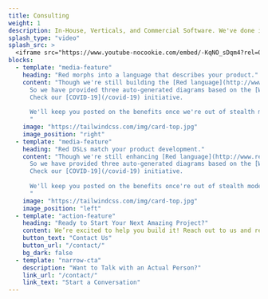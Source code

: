 ```yaml
---
title: Consulting
weight: 1
description: In-House, Verticals, and Commercial Software. We've done it all.
splash_type: "video"
splash_src: >
  <iframe src="https://www.youtube-nocookie.com/embed/-KqNO_sDqm4?rel=0" frameborder="0" allow="autoplay; encrypted-media" allowfullscreen></iframe>
blocks:
  - template: "media-feature"
    heading: "Red morphs into a language that describes your product."
    content: "Though we're still building the [Red language](http://www.red-lang.org) wenwant to help - in the way we know best.
      So we have provided three auto-generated diagrams based on the [WHO](http://who.int) information.
      Check our [COVID-19](/covid-19) initiative.
      
      We'll keep you posted on the benefits once we're out of stealth mode.
      "
    image: "https://tailwindcss.com/img/card-top.jpg"
    image_position: "right"
  - template: "media-feature"
    heading: "Red DSLs match your product development."
    content: "Though we're still enhancing [Red language](http://www.red-lang.org)'s DSL capabilities we want to help - in the way we know best.
      So we have provided three auto-generated diagrams based on the [WHO](http://who.int) information.
      Check our [COVID-19](/covid-19) initiative.
      
      We'll keep you posted on the benefits once're out of stealth mode.
      "
    image: "https://tailwindcss.com/img/card-top.jpg"
    image_position: "left"
  - template: "action-feature"
    heading: "Ready to Start Your Next Amazing Project?"
    content: We’re excited to help you build it! Reach out to us and request a proposal from our team.
    button_text: "Contact Us"
    button_url: "/contact/"
    bg_dark: false
  - template: "narrow-cta"
    description: "Want to Talk with an Actual Person?"
    link_url: "/contact/"
    link_text: "Start a Conversation"
---
```

